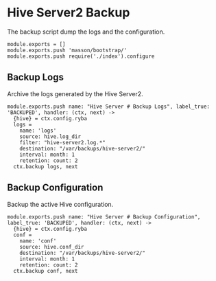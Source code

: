 
# Hive Server2 Backup

The backup script dump the logs and the configuration.

    module.exports = []
    module.exports.push 'masson/bootstrap/'
    module.exports.push require('./index').configure

## Backup Logs

Archive the logs generated by the Hive Server2.

    module.exports.push name: "Hive Server # Backup Logs", label_true: 'BACKUPED', handler: (ctx, next) ->
      {hive} = ctx.config.ryba
      logs =
        name: 'logs'
        source: hive.log_dir
        filter: "hive-server2.log.*"
        destination: "/var/backups/hive-server2/"
        interval: month: 1
        retention: count: 2
      ctx.backup logs, next

## Backup Configuration

Backup the active Hive configuration.

    module.exports.push name: "Hive Server # Backup Configuration", label_true: 'BACKUPED', handler: (ctx, next) ->
      {hive} = ctx.config.ryba
      conf =
        name: 'conf'
        source: hive.conf_dir
        destination: "/var/backups/hive-server2/"
        interval: month: 1
        retention: count: 2
      ctx.backup conf, next


